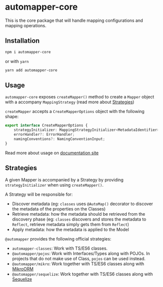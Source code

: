 # automapper-core

This is the core package that will handle mapping configurations and mapping operations.

## Installation

```sh
npm i automapper-core
```

or with `yarn`

```sh
yarn add automapper-core
```

## Usage

`automapper-core` exposes `createMapper()` method to create a `Mapper` object with a accompany `MappingStrategy` (read more
about [Strategies](#Strategies))

`createMapper` accepts a `CreateMapperOptions` object with the following shape:

```ts
export interface CreateMapperOptions {
    strategyInitializer: MappingStrategyInitializer<MetadataIdentifier>;
    errorHandler?: ErrorHandler;
    namingConventions?: NamingConventionInput;
}
```

Read more about usage on [documentation site](https://automapperts.netlify.app/docs/api/create-mapper)

## Strategies

A given Mapper is accompanied by a Strategy by providing `strategyInitializer` when using `createMapper()`.

A Strategy will be responsible for:

-   Discover metadata (eg: `classes` uses `@AutoMap()` decorator to discover the metadata of the properties on the Classes)
-   Retrieve metadata: how the metadata should be retrieved from the discovery phase (eg: `classes` discovers and stores the metadata to `Reflect`, retrieve metadata simply gets them from `Reflect`)
-   Apply metadata: how the metadata is applied to the Model

`@automapper` provides the following official strategies:

-   `automapper-classes`: Work with TS/ES6 classes.
-   `@automapper/pojos`: Work with Interfaces/Types along with POJOs. In projects that do not make use of Class, `pojos`
    can be used instead.
-   `@automapper/mikro`: Work together with TS/ES6 classes along with [MikroORM](https://github.com/mikro-orm/mikro-orm)
-   `@automapper/sequelize`: Work together with TS/ES6 classes along with [Sequelize](https://github.com/sequelize/sequelize)
